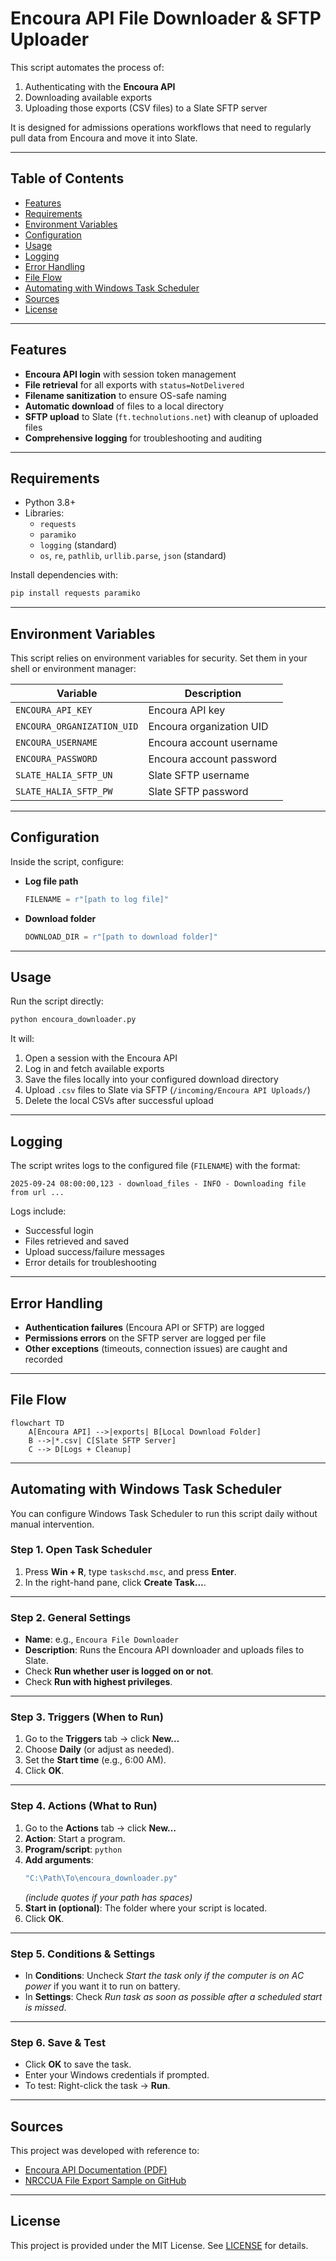 # Encoura API File Downloader & SFTP Uploader

This script automates the process of:  
1. Authenticating with the **Encoura API**  
2. Downloading available exports  
3. Uploading those exports (CSV files) to a Slate SFTP server  

It is designed for admissions operations workflows that need to regularly pull data from Encoura and move it into Slate.  

---

## Table of Contents
- [Features](#features)
- [Requirements](#requirements)
- [Environment Variables](#environment-variables)
- [Configuration](#configuration)
- [Usage](#usage)
- [Logging](#logging)
- [Error Handling](#error-handling)
- [File Flow](#file-flow)
- [Automating with Windows Task Scheduler](#automating-with-windows-task-scheduler)
- [Sources](#sources)
- [License](#license)

---

## Features

- **Encoura API login** with session token management  
- **File retrieval** for all exports with `status=NotDelivered`  
- **Filename sanitization** to ensure OS-safe naming  
- **Automatic download** of files to a local directory  
- **SFTP upload** to Slate (`ft.technolutions.net`) with cleanup of uploaded files  
- **Comprehensive logging** for troubleshooting and auditing  

---

## Requirements

- Python 3.8+  
- Libraries:  
  - `requests`  
  - `paramiko`  
  - `logging` (standard)  
  - `os`, `re`, `pathlib`, `urllib.parse`, `json` (standard)  

Install dependencies with:  

```bash
pip install requests paramiko
```

---

## Environment Variables

This script relies on environment variables for security. Set them in your shell or environment manager:  

| Variable | Description |
|----------|-------------|
| `ENCOURA_API_KEY` | Encoura API key |
| `ENCOURA_ORGANIZATION_UID` | Encoura organization UID |
| `ENCOURA_USERNAME` | Encoura account username |
| `ENCOURA_PASSWORD` | Encoura account password |
| `SLATE_HALIA_SFTP_UN` | Slate SFTP username |
| `SLATE_HALIA_SFTP_PW` | Slate SFTP password |

---

## Configuration

Inside the script, configure:  

- **Log file path**  
  ```python
  FILENAME = r"[path to log file]"
  ```

- **Download folder**  
  ```python
  DOWNLOAD_DIR = r"[path to download folder]"
  ```

---

## Usage

Run the script directly:  

```bash
python encoura_downloader.py
```

It will:  
1. Open a session with the Encoura API  
2. Log in and fetch available exports  
3. Save the files locally into your configured download directory  
4. Upload `.csv` files to Slate via SFTP (`/incoming/Encoura API Uploads/`)  
5. Delete the local CSVs after successful upload  

---

## Logging

The script writes logs to the configured file (`FILENAME`) with the format:  

```
2025-09-24 08:00:00,123 - download_files - INFO - Downloading file from url ...
```

Logs include:  
- Successful login  
- Files retrieved and saved  
- Upload success/failure messages  
- Error details for troubleshooting  

---

## Error Handling

- **Authentication failures** (Encoura API or SFTP) are logged  
- **Permissions errors** on the SFTP server are logged per file  
- **Other exceptions** (timeouts, connection issues) are caught and recorded  

---

## File Flow

```mermaid
flowchart TD
    A[Encoura API] -->|exports| B[Local Download Folder]
    B -->|*.csv| C[Slate SFTP Server]
    C --> D[Logs + Cleanup]
```

---

## Automating with Windows Task Scheduler

You can configure Windows Task Scheduler to run this script daily without manual intervention.

### Step 1. Open Task Scheduler
1. Press **Win + R**, type `taskschd.msc`, and press **Enter**.  
2. In the right-hand pane, click **Create Task…**.

---

### Step 2. General Settings
- **Name**: e.g., `Encoura File Downloader`  
- **Description**: Runs the Encoura API downloader and uploads files to Slate.  
- Check **Run whether user is logged on or not**.  
- Check **Run with highest privileges**.  

---

### Step 3. Triggers (When to Run)
1. Go to the **Triggers** tab → click **New…**  
2. Choose **Daily** (or adjust as needed).  
3. Set the **Start time** (e.g., 6:00 AM).  
4. Click **OK**.

---

### Step 4. Actions (What to Run)
1. Go to the **Actions** tab → click **New…**  
2. **Action**: Start a program.  
3. **Program/script**: `python`  
4. **Add arguments**:  
   ```bash
   "C:\Path\To\encoura_downloader.py"
   ```
   *(include quotes if your path has spaces)*  
5. **Start in (optional)**: The folder where your script is located.  
6. Click **OK**.

---

### Step 5. Conditions & Settings
- In **Conditions**: Uncheck *Start the task only if the computer is on AC power* if you want it to run on battery.  
- In **Settings**: Check *Run task as soon as possible after a scheduled start is missed*.  

---

### Step 6. Save & Test
- Click **OK** to save the task.  
- Enter your Windows credentials if prompted.  
- To test: Right-click the task → **Run**.  

---

## Sources

This project was developed with reference to:  

- [Encoura API Documentation (PDF)](https://helpcenter-content.encoura.org/static-assets/content/documents/encoura-api-documentation.pdf)  
- [NRCCUA File Export Sample on GitHub](https://github.com/nrccua/file_export_sample)  

---

## License

This project is provided under the MIT License. See [LICENSE](LICENSE) for details.

